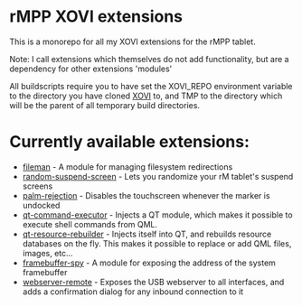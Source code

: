 # rMPP XOVI extensions

This is a monorepo for all my XOVI extensions for the rMPP tablet.

Note: I call extensions which themselves do not add functionality, but are a dependency for
other extensions 'modules'

All buildscripts require you to have set the XOVI_REPO environment variable to the directory
you have cloned [XOVI](https://github.com/asivery/xovi) to, and TMP to the directory which will be the
parent of all temporary build directories.

# Currently available extensions:

- [fileman](fileman/) - A module for managing filesystem redirections
- [random-suspend-screen](random-suspend-screen) - Lets you randomize your rM tablet's suspend screens
- [palm-rejection](palm-rejection) - Disables the touchscreen whenever the marker is undocked
- [qt-command-executor](qt-command-executor) - Injects a QT module, which makes it possible to execute shell commands from QML.
- [qt-resource-rebuilder](qt-resource-rebuilder) - Injects itself into QT, and rebuilds resource databases on the fly. This makes it possible to replace or add QML files, images, etc...
- [framebuffer-spy](framebuffer-spy) - A module for exposing the address of the system framebuffer
- [webserver-remote](webserver-remote) - Exposes the USB webserver to all interfaces, and adds a confirmation dialog for any inbound connection to it
